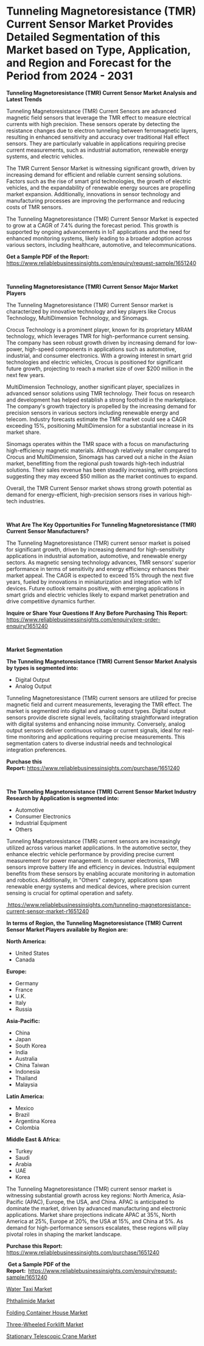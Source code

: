 <p><h1>Tunneling Magnetoresistance (TMR) Current Sensor Market Provides Detailed Segmentation of this Market based on Type, Application, and Region and Forecast for the Period from 2024 - 2031</h1></p><p><strong>Tunneling Magnetoresistance (TMR) Current Sensor Market Analysis and Latest Trends</strong></p>
<p><p>Tunneling Magnetoresistance (TMR) Current Sensors are advanced magnetic field sensors that leverage the TMR effect to measure electrical currents with high precision. These sensors operate by detecting the resistance changes due to electron tunneling between ferromagnetic layers, resulting in enhanced sensitivity and accuracy over traditional Hall effect sensors. They are particularly valuable in applications requiring precise current measurements, such as industrial automation, renewable energy systems, and electric vehicles.</p><p>The TMR Current Sensor Market is witnessing significant growth, driven by increasing demand for efficient and reliable current sensing solutions. Factors such as the rise of smart grid technologies, the growth of electric vehicles, and the expandability of renewable energy sources are propelling market expansion. Additionally, innovations in sensor technology and manufacturing processes are improving the performance and reducing costs of TMR sensors.</p><p>The Tunneling Magnetoresistance (TMR) Current Sensor Market is expected to grow at a CAGR of 7.4% during the forecast period. This growth is supported by ongoing advancements in IoT applications and the need for enhanced monitoring systems, likely leading to a broader adoption across various sectors, including healthcare, automotive, and telecommunications.</p></p>
<p><strong>Get a Sample PDF of the Report:&nbsp;</strong> <a href="https://www.reliablebusinessinsights.com/enquiry/request-sample/1651240?utm_campaign=1119&utm_medium=2&utm_source=Github&utm_content=ia&utm_term=26092024&utm_id=tunneling-magnetoresistance-tmr-current-sensor">https://www.reliablebusinessinsights.com/enquiry/request-sample/1651240</a></p>
<p>&nbsp;</p>
<p><strong>Tunneling Magnetoresistance (TMR) Current Sensor Major Market Players</strong></p>
<p><p>The Tunneling Magnetoresistance (TMR) Current Sensor market is characterized by innovative technology and key players like Crocus Technology, MultiDimension Technology, and Sinomags. </p><p>Crocus Technology is a prominent player, known for its proprietary MRAM technology, which leverages TMR for high-performance current sensing. The company has seen robust growth driven by increasing demand for low-power, high-speed components in applications such as automotive, industrial, and consumer electronics. With a growing interest in smart grid technologies and electric vehicles, Crocus is positioned for significant future growth, projecting to reach a market size of over $200 million in the next few years.</p><p>MultiDimension Technology, another significant player, specializes in advanced sensor solutions using TMR technology. Their focus on research and development has helped establish a strong foothold in the marketplace. The company's growth trajectory is propelled by the increasing demand for precision sensors in various sectors including renewable energy and telecom. Industry forecasts estimate the TMR market could see a CAGR exceeding 15%, positioning MultiDimension for a substantial increase in its market share.</p><p>Sinomags operates within the TMR space with a focus on manufacturing high-efficiency magnetic materials. Although relatively smaller compared to Crocus and MultiDimension, Sinomags has carved out a niche in the Asian market, benefitting from the regional push towards high-tech industrial solutions. Their sales revenue has been steadily increasing, with projections suggesting they may exceed $50 million as the market continues to expand.</p><p>Overall, the TMR Current Sensor market shows strong growth potential as demand for energy-efficient, high-precision sensors rises in various high-tech industries.</p></p>
<p>&nbsp;</p>
<p><strong>What Are The Key Opportunities For Tunneling Magnetoresistance (TMR) Current Sensor Manufacturers?</strong></p>
<p><p>The Tunneling Magnetoresistance (TMR) current sensor market is poised for significant growth, driven by increasing demand for high-sensitivity applications in industrial automation, automotive, and renewable energy sectors. As magnetic sensing technology advances, TMR sensors’ superior performance in terms of sensitivity and energy efficiency enhances their market appeal. The CAGR is expected to exceed 15% through the next five years, fueled by innovations in miniaturization and integration with IoT devices. Future outlook remains positive, with emerging applications in smart grids and electric vehicles likely to expand market penetration and drive competitive dynamics further.</p></p>
<p><strong>Inquire or Share Your Questions If Any Before Purchasing This Report:</strong> <a href="https://www.reliablebusinessinsights.com/enquiry/pre-order-enquiry/1651240?utm_campaign=1119&utm_medium=2&utm_source=Github&utm_content=ia&utm_term=26092024&utm_id=tunneling-magnetoresistance-tmr-current-sensor">https://www.reliablebusinessinsights.com/enquiry/pre-order-enquiry/1651240</a></p>
<p>&nbsp;</p>
<p><strong>Market Segmentation</strong></p>
<p><strong>The Tunneling Magnetoresistance (TMR) Current Sensor Market Analysis by types is segmented into:</strong></p>
<p><ul><li>Digital Output</li><li>Analog Output</li></ul></p>
<p><p>Tunneling Magnetoresistance (TMR) current sensors are utilized for precise magnetic field and current measurements, leveraging the TMR effect. The market is segmented into digital and analog output types. Digital output sensors provide discrete signal levels, facilitating straightforward integration with digital systems and enhancing noise immunity. Conversely, analog output sensors deliver continuous voltage or current signals, ideal for real-time monitoring and applications requiring precise measurements. This segmentation caters to diverse industrial needs and technological integration preferences.</p></p>
<p><strong>Purchase this Report:&nbsp;</strong><a href="https://www.reliablebusinessinsights.com/purchase/1651240?utm_campaign=1119&utm_medium=2&utm_source=Github&utm_content=ia&utm_term=26092024&utm_id=tunneling-magnetoresistance-tmr-current-sensor">https://www.reliablebusinessinsights.com/purchase/1651240</a></p>
<p>&nbsp;</p>
<p><strong>The Tunneling Magnetoresistance (TMR) Current Sensor Market Industry Research by Application is segmented into:</strong></p>
<p><ul><li>Automotive</li><li>Consumer Electronics</li><li>Industrial Equipment</li><li>Others</li></ul></p>
<p><p>Tunneling Magnetoresistance (TMR) current sensors are increasingly utilized across various market applications. In the automotive sector, they enhance electric vehicle performance by providing precise current measurement for power management. In consumer electronics, TMR sensors improve battery life and efficiency in devices. Industrial equipment benefits from these sensors by enabling accurate monitoring in automation and robotics. Additionally, in "Others" category, applications span renewable energy systems and medical devices, where precision current sensing is crucial for optimal operation and safety.</p></p>
<p><a href="https://www.reliablebusinessinsights.com/tunneling-magnetoresistance-current-sensor-market-r1651240?utm_campaign=1119&utm_medium=2&utm_source=Github&utm_content=ia&utm_term=26092024&utm_id=tunneling-magnetoresistance-tmr-current-sensor">&nbsp;https://www.reliablebusinessinsights.com/tunneling-magnetoresistance-current-sensor-market-r1651240</a></p>
<p><strong>In terms of Region, the Tunneling Magnetoresistance (TMR) Current Sensor Market Players available by Region are:</strong></p>
<p>
    <p> <strong> North America: </strong>
        <ul>
            <li>United States</li>
            <li>Canada</li>
        </ul>
        </p> 
    <p> <strong> Europe: </strong>
        <ul>
            <li>Germany</li>
            <li>France</li>
            <li>U.K.</li>
            <li>Italy</li>
            <li>Russia</li>
        </ul>
        </p> 
    <p> <strong> Asia-Pacific: </strong>
        <ul>
            <li>China</li>
            <li>Japan</li>
            <li>South Korea</li>
            <li>India</li>
            <li>Australia</li>
            <li>China Taiwan</li>
            <li>Indonesia</li>
            <li>Thailand</li>
            <li>Malaysia</li>
        </ul>
        </p> 
    <p> <strong> Latin America: </strong>
        <ul>
            <li>Mexico</li>
            <li>Brazil</li>
            <li>Argentina Korea</li>
            <li>Colombia</li>
        </ul>
        </p> 
    <p> <strong> Middle East & Africa: </strong>
        <ul>
            <li>Turkey</li>
            <li>Saudi</li>
            <li>Arabia</li>
            <li>UAE</li>
            <li>Korea</li>
        </ul>
    </p>
    </p>
<p><p>The Tunneling Magnetoresistance (TMR) current sensor market is witnessing substantial growth across key regions: North America, Asia-Pacific (APAC), Europe, the USA, and China. APAC is anticipated to dominate the market, driven by advanced manufacturing and electronic applications. Market share projections indicate APAC at 35%, North America at 25%, Europe at 20%, the USA at 15%, and China at 5%. As demand for high-performance sensors escalates, these regions will play pivotal roles in shaping the market landscape.</p></p>
<p><strong>Purchase this Report: </strong><a href="https://www.reliablebusinessinsights.com/purchase/1651240?utm_campaign=1119&utm_medium=2&utm_source=Github&utm_content=ia&utm_term=26092024&utm_id=tunneling-magnetoresistance-tmr-current-sensor">https://www.reliablebusinessinsights.com/purchase/1651240</a></p>
<p>&nbsp;<strong>Get a Sample PDF of the Report:&nbsp;&nbsp;</strong><a href="https://www.reliablebusinessinsights.com/enquiry/request-sample/1651240?utm_campaign=1119&utm_medium=2&utm_source=Github&utm_content=ia&utm_term=26092024&utm_id=tunneling-magnetoresistance-tmr-current-sensor">https://www.reliablebusinessinsights.com/enquiry/request-sample/1651240</a></p>
<p><strong></strong></p>
<p><p><a href="https://www.linkedin.com/pulse/global-water-taxi-market-status-2024-2031-forecast-region-product-dks1e?utm_campaign=1119&utm_medium=2&utm_source=Github&utm_content=ia&utm_term=26092024&utm_id=tunneling-magnetoresistance-tmr-current-sensor">Water Taxi Market</a></p><p><a href="https://www.linkedin.com/pulse/mapping-phthalimide-market-trends-challenges-breakthroughs-rwu4c?utm_campaign=1119&utm_medium=2&utm_source=Github&utm_content=ia&utm_term=26092024&utm_id=tunneling-magnetoresistance-tmr-current-sensor">Phthalimide Market</a></p><p><a href="https://issuu.com/reportprime-2/docs/folding-container-house-market-size_0ea64d2552747a?utm_campaign=1119&utm_medium=2&utm_source=Github&utm_content=ia&utm_term=26092024&utm_id=tunneling-magnetoresistance-tmr-current-sensor">Folding Container House Market</a></p><p><a href="https://github.com/Dritamusajz475/Market-Research-Report-List-1/blob/main/three-wheeled-forklift-market.md?utm_campaign=1119&utm_medium=2&utm_source=Github&utm_content=ia&utm_term=26092024&utm_id=tunneling-magnetoresistance-tmr-current-sensor">Three-Wheeled Forklift Market</a></p><p><a href="https://github.com/JavierDDowns/Market-Research-Report-List-1/blob/main/stationary-telescopic-crane-market.md?utm_campaign=1119&utm_medium=2&utm_source=Github&utm_content=ia&utm_term=26092024&utm_id=tunneling-magnetoresistance-tmr-current-sensor">Stationary Telescopic Crane Market</a></p></p>